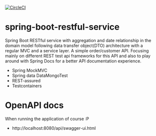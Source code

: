[![CircleCI](https://circleci.com/gh/mangila/spring-boot-restful-service/tree/master.svg?style=svg)](https://circleci.com/gh/mangila/spring-boot-restful-service/tree/master)

# spring-boot-restful-service
Spring Boot RESTful service with aggregation and date relationship in the domain model following data transfer object(DTO) architecture with a regular MVC and a service layer. A simple order/customer API.
Focusing mainly on different REST test api frameworks for this API and also to play around with Spring Docs for a better API documentation experience.

* Spring MockMVC
* Spring data DataMongoTest
* REST-assured
* Testcontainers

# OpenAPI docs
When running the application of course :P
* http://localhost:8080/api/swagger-ui.html
